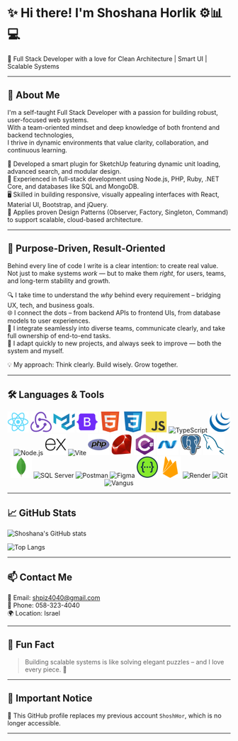 # ✨ Hi there! I'm Shoshana Horlik ⚙️📊💻

🤖 Full Stack Developer with a love for Clean Architecture | Smart UI | Scalable Systems 

---

## 🌟 About Me
I'm a self-taught Full Stack Developer with a passion for building robust, user-focused web systems.  
With a team-oriented mindset and deep knowledge of both frontend and backend technologies,  
I thrive in dynamic environments that value clarity, collaboration, and continuous learning.

🧬 Developed a smart plugin for SketchUp featuring dynamic unit loading, advanced search, and modular design.  
🔗 Experienced in full-stack development using Node.js, PHP, Ruby, .NET Core, and databases like SQL and MongoDB.  
🖥️ Skilled in building responsive, visually appealing interfaces with React, Material UI, Bootstrap, and jQuery.  
🧠 Applies proven Design Patterns (Observer, Factory, Singleton, Command) to support scalable, cloud-based architecture.

---

## 🎯 Purpose-Driven, Result-Oriented

Behind every line of code I write is a clear intention: to create real value.  
Not just to make systems *work* — but to make them *right*, for users, teams, and long-term stability and growth.

🔍 I take time to understand the *why* behind every requirement – bridging UX, tech, and business goals.  
🌐 I connect the dots – from backend APIs to frontend UIs, from database models to user experiences.  
🤝 I integrate seamlessly into diverse teams, communicate clearly, and take full ownership of end-to-end tasks.  
🚀 I adapt quickly to new projects, and always seek to improve — both the system and myself.

💡 My approach: Think clearly. Build wisely. Grow together.

---

## 🛠️ Languages & Tools

<p align="center">
 
  <img src="https://raw.githubusercontent.com/devicons/devicon/master/icons/react/react-original.svg" alt="React" width="48" height="48" title="React"/>
  <img src="https://raw.githubusercontent.com/devicons/devicon/master/icons/redux/redux-original.svg" alt="Redux" width="48" height="48" title="Redux"/>
  <img src="https://raw.githubusercontent.com/devicons/devicon/master/icons/materialui/materialui-original.svg" alt="Material UI" width="48" height="48" title="Material UI"/>
  <img src="https://raw.githubusercontent.com/devicons/devicon/master/icons/bootstrap/bootstrap-plain.svg" alt="Bootstrap" width="48" height="48" title="Bootstrap"/>
  <img src="https://raw.githubusercontent.com/devicons/devicon/master/icons/html5/html5-original.svg" alt="HTML5" width="48" height="48" title="HTML5"/>
  <img src="https://raw.githubusercontent.com/devicons/devicon/master/icons/css3/css3-original.svg" alt="CSS3" width="48" height="48" title="CSS3"/>
  <img src="https://raw.githubusercontent.com/devicons/devicon/master/icons/javascript/javascript-original.svg" alt="JavaScript" width="48" height="48" title="JavaScript"/>
  <img src="https://cdn.jsdelivr.net/gh/devicons/devicon/icons/typescript/typescript-original.svg" alt="TypeScript" width="48" height="48" title="TypeScript"/>
  <img src="https://raw.githubusercontent.com/devicons/devicon/master/icons/jquery/jquery-original.svg" alt="jQuery" width="48" height="48" title="jQuery"/>
  <img src="https://cdn.worldvectorlogo.com/logos/nodejs-icon.svg" alt="Node.js" width="60" height="48" title="Node.js"/>
  <img src="https://raw.githubusercontent.com/devicons/devicon/master/icons/express/express-original.svg" alt="Express" width="48" height="48" title="Express"/>
  <img src="https://cdn.jsdelivr.net/gh/devicons/devicon/icons/vitejs/vitejs-original.svg" alt="Vite" width="48" height="48" title="Vite"/>
  <img src="https://raw.githubusercontent.com/devicons/devicon/master/icons/php/php-original.svg" alt="PHP" width="48" height="48" title="PHP"/>
  <img src="https://raw.githubusercontent.com/devicons/devicon/master/icons/ruby/ruby-original.svg" alt="Ruby" width="48" height="48" title="Ruby"/>
  <img src="https://raw.githubusercontent.com/devicons/devicon/master/icons/csharp/csharp-original.svg" alt="C#" width="48" height="48" title="C#"/>
  <img src="https://raw.githubusercontent.com/devicons/devicon/master/icons/dot-net/dot-net-original.svg" alt=".NET" width="48" height="48" title=".NET"/>
  <img src="https://raw.githubusercontent.com/devicons/devicon/master/icons/postgresql/postgresql-original.svg" alt="PostgreSQL" width="48" height="48" title="PostgreSQL"/>
  <img src="https://raw.githubusercontent.com/devicons/devicon/master/icons/mysql/mysql-original.svg" alt="MySQL" width="48" height="48" title="MySQL"/>
  <img src="https://raw.githubusercontent.com/devicons/devicon/master/icons/mongodb/mongodb-original.svg" alt="MongoDB" width="48" height="48" title="MongoDB"/>
  <img src="https://img.icons8.com/color/48/000000/microsoft-sql-server.png" alt="SQL Server" width="48" height="48" title="SQL Server"/>
  <img src="https://www.vectorlogo.zone/logos/getpostman/getpostman-icon.svg" alt="Postman" width="48" height="48" title="Postman"/>
  <img src="https://cdn.jsdelivr.net/gh/devicons/devicon/icons/figma/figma-original.svg" alt="Figma" width="48" height="48" title="Figma"/>
  <img src="https://raw.githubusercontent.com/devicons/devicon/master/icons/swagger/swagger-original.svg" alt="Swagger" width="48" height="48" title="Swagger"/>
  <img src="https://raw.githubusercontent.com/devicons/devicon/master/icons/firebase/firebase-plain.svg" alt="Firebase" width="48" height="48" title="Firebase"/>
  <img src="https://render.com/icon.svg" alt="Render" width="48" height="48" title="Render"/>
  <img src="https://cdn.jsdelivr.net/gh/devicons/devicon/icons/git/git-original.svg" alt="Git" width="48" height="48" title="Git"/>
  <img src="https://avatars.githubusercontent.com/u/1396951?s=200&v=4" alt="Vangus" width="48" height="48" title="Vangus"/>

</p>

---

## 📈 GitHub Stats

![Shoshana's GitHub stats](https://github-readme-stats.vercel.app/api?username=ShoshanaOr&show_icons=true&theme=radical)

![Top Langs](https://github-readme-stats.vercel.app/api/top-langs/?username=ShoshanaOr&layout=compact&theme=radical)

---

## 📫 Contact Me

📧 Email: [shpiz4040@gmail.com](mailto:shpiz4040@gmail.com)  
📱 Phone: 058-323-4040   
🌍 Location: Israel

---

## 💬 Fun Fact

> Building scalable systems is like solving elegant puzzles – and I love every piece. 🧩

---

## 🔴 Important Notice

🔔 This GitHub profile replaces my previous account `ShoshHor`, which is no longer accessible.

---
